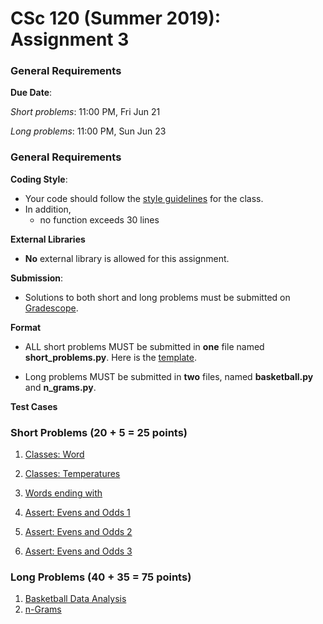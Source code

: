 # CSc 120 (Summer 2019): Assignment 3

### General Requirements

**Due Date**:

*Short problems*: 11:00 PM, Fri Jun 21

*Long problems*: 11:00 PM, Sun Jun 23

### General Requirements
**Coding Style**:

* Your code should follow the [style guidelines](../coding-style.md) for the class.
* In addition,
	* no function exceeds 30 lines

**External Libraries**

* **No** external library is allowed for this assignment.

**Submission**:

* Solutions to both short and long problems must be submitted on [Gradescope](https://www.gradescope.com).

**Format**

* ALL short problems MUST be submitted in **one** file named **short_problems.py**. Here is the [template](templates/short_problems.py).

* Long problems MUST be submitted in **two** files, named **basketball.py** and **n_grams.py**.

**Test Cases**


### Short Problems (20 + 5 = 25 points)

1. [Classes: Word](https://www2.cs.arizona.edu/people/philoliang/cs120/week3/small-01.html)

2. [Classes: Temperatures](https://www2.cs.arizona.edu/people/philoliang/cs120/week3/small-02.html)

3. [Words ending with](https://www2.cs.arizona.edu/people/philoliang/cs120/week3/small-03.html)

4. [Assert: Evens and Odds 1](https://www2.cs.arizona.edu/people/philoliang/cs120/week3/small-04.html)

5. [Assert: Evens and Odds 2](https://www2.cs.arizona.edu/people/philoliang/cs120/week3/small-05.html)

6. [Assert: Evens and Odds 3](https://www2.cs.arizona.edu/people/philoliang/cs120/week3/small-06.html)

### Long Problems (40 + 35 = 75 points)
1. [Basketball Data Analysis](https://www2.cs.arizona.edu/people/philoliang/cs120/week3/bball.html)
2. [n-Grams](https://www2.cs.arizona.edu/people/philoliang/cs120/week3/ngrams.html)

